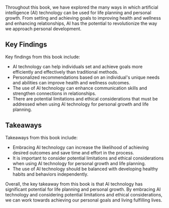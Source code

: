 

Throughout this book, we have explored the many ways in which artificial intelligence (AI) technology can be used for life planning and personal growth. From setting and achieving goals to improving health and wellness and enhancing relationships, AI has the potential to revolutionize the way we approach personal development.

Key Findings
------------

Key findings from this book include:

* AI technology can help individuals set and achieve goals more efficiently and effectively than traditional methods.
* Personalized recommendations based on an individual's unique needs and abilities can improve health and wellness outcomes.
* The use of AI technology can enhance communication skills and strengthen connections in relationships.
* There are potential limitations and ethical considerations that must be addressed when using AI technology for personal growth and life planning.

Takeaways
---------

Takeaways from this book include:

* Embracing AI technology can increase the likelihood of achieving desired outcomes and save time and effort in the process.
* It is important to consider potential limitations and ethical considerations when using AI technology for personal growth and life planning.
* The use of AI technology should be balanced with developing healthy habits and behaviors independently.

Overall, the key takeaway from this book is that AI technology has significant potential for life planning and personal growth. By embracing AI technology and considering potential limitations and ethical considerations, we can work towards achieving our personal goals and living fulfilling lives.
